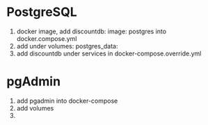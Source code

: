 ﻿# PostgreSQL
1. docker image, add 
    discountdb:
        image: postgres
    into docker.compose.yml
2. add under volumes:
    postgres_data:
2. add discountdb under services in docker-compose.override.yml

# pgAdmin
1. add pgadmin into docker-compose
2. add volumes
3. 
